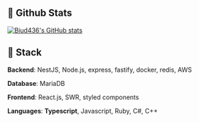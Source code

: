 ## 🧳 Github Stats

[![Biud436's GitHub stats](https://github-readme-stats.vercel.app/api?username=biud436&show_icons=true&locale=en&theme=dracula&count_private=true)](https://github.com/biud436/)

## 🔨 Stack

**Backend**: NestJS, Node.js, express, fastify, docker, redis, AWS

**Database**: MariaDB

**Frontend**: React.js, SWR, styled components

**Languages**: **Typescript**, Javascript, Ruby, C#, C++
